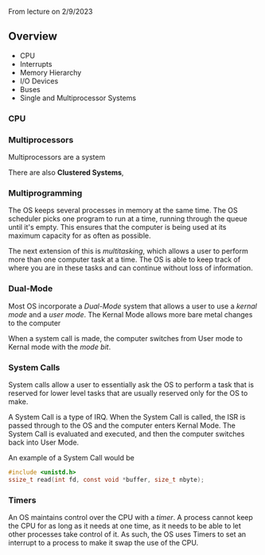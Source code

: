 From lecture on 2/9/2023

## Overview
* CPU
* Interrupts
* Memory Hierarchy
* I/O Devices
* Buses
* Single and Multiprocessor Systems

### CPU



### Multiprocessors
Multiprocessors are a system 


There are also **Clustered Systems**, 

### Multiprogramming
The OS keeps several processes in memory at the same time. The OS scheduler picks one program to run at a time, running through the queue until it's empty. This ensures that the computer is being used at its maximum capacity for as often as possible.

The next extension of this is *multitasking*, which allows a user to perform more than one computer task at a time. The OS is able to keep track of where you are in these tasks and can continue without loss of information.

### Dual-Mode
Most OS incorporate a *Dual-Mode* system that allows a user to use a *kernal mode* and a *user mode*. The Kernal Mode allows more bare metal changes to the computer

When a system call is made, the computer switches from User mode to Kernal mode with the *mode bit*.

### System Calls
System calls allow a user to essentially ask the OS to perform a task that is reserved for lower level tasks that are usually reserved only for the OS to make.

A System Call is a type of IRQ. When the System Call is called, the ISR is passed through to the OS and the computer enters Kernal Mode. The System Call is evaluated and executed, and then the computer switches back into User Mode.

An example of a System Call would be

```C
#include <unistd.h>
ssize_t read(int fd, const void *buffer, size_t nbyte);
```

### Timers
An OS maintains control over the CPU with a *timer*. A process cannot keep the CPU for as long as it needs at one time, as it needs to be able to let other processes take control of it. As such, the OS uses Timers to set an interrupt to a process to make it swap the use of the CPU.